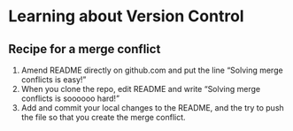 # Learning about Version Control

## Recipe for a merge conflict

1. Amend README directly on github.com and put the line “Solving merge conflicts is easy!”
2. When you clone the repo, edit README and write “Solving merge conflicts is soooooo hard!”
3. Add and commit your local changes to the README, and the try to push the file so that you create the merge conflict.
